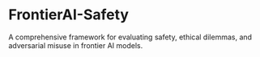 # FrontierAI-Safety
A comprehensive framework for evaluating safety, ethical dilemmas, and adversarial misuse in frontier AI models.
